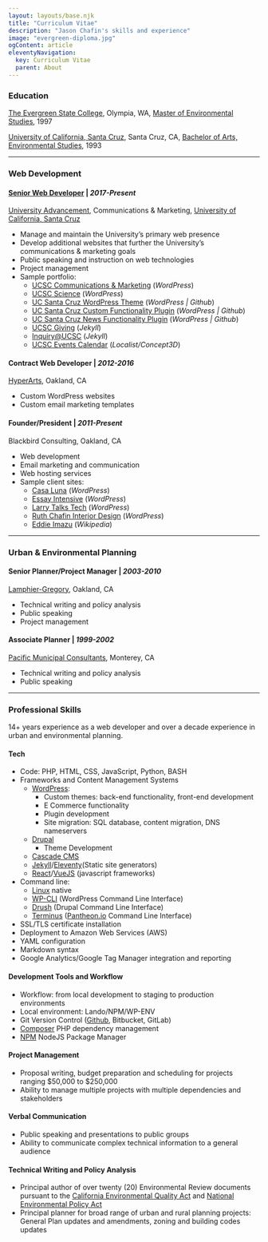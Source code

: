 ```yaml
---
layout: layouts/base.njk
title: "Curriculum Vitae"
description: "Jason Chafin's skills and experience"
image: "evergreen-diploma.jpg"
ogContent: article
eleventyNavigation:
  key: Curriculum Vitae
  parent: About
---
```


### Education

[The Evergreen State College](https://www.evergreen.edu/), Olympia, WA, [Master of Environmental Studies](/about/evergreen-diploma/), 1997

[University of California, Santa Cruz](https://ucsc.edu/), Santa Cruz, CA, [Bachelor of Arts, Environmental Studies](/about/ucsc-diploma/), 1993

---
<a id="web-development"></a>

### Web Development

#### [Senior Web Developer](https://campusdirectory.ucsc.edu/cd_detail?uid=jchafin) | _2017-Present_

[University Advancement](https://advancement.ucsc.edu/about/the-team/communications-and-marketing/#digital-strategies), Communications & Marketing, [University of California, Santa Cruz](https://ucsc.edu/)

- Manage and maintain the University’s primary web presence
- Develop additional websites that further the University’s communications & marketing goals
- Public speaking and instruction on web technologies
- Project management
- Sample portfolio:
    - [UCSC Communications & Marketing](https://communications.ucsc.edu/) (_WordPress_)
    - [UCSC Science](https://science.ucsc.edu/) (_WordPress_)
    - [UC Santa Cruz WordPress Theme](https://github.com/ucsc/ucsc-2022/commits/main/?author=Herm71) (_WordPress | Github_)
    - [UC Santa Cruz Custom Functionality Plugin](https://github.com/ucsc/ucsc-custom-functionality/commits/main/?author=Herm71) (_WordPress | Github_)
    - [UC Santa Cruz News Functionality Plugin](https://github.com/ucsc/ucsc-news-functionality/commits/main/?author=Herm71) (_WordPress | Github_)
    - [UCSC Giving](https://giving.ucsc.edu/) (_Jekyll_)
    - [Inquiry&commat;UCSC](https://inquiry.ucsc.edu/) (_Jekyll_)
    - [UCSC Events Calendar](https://calendar.ucsc.edu/) (_Localist/Concept3D_)

#### Contract Web Developer | _2012-2016_

[HyperArts](https://www.hyperarts.com/), Oakland, CA

- Custom WordPress websites
- Custom email marketing templates

#### Founder/President | _2011-Present_

Blackbird Consulting, Oakland, CA

- Web development
- Email marketing and communication
- Web hosting services
- Sample client sites:
    - [Casa Luna](https://casalunayelapa.com/) (_WordPress_)
    - [Essay Intensive](https://www.essayintensive.com/) (_WordPress_)
    - [Larry Talks Tech](https://larrytalkstech.com/) (_WordPress_)
    - [Ruth Chafin Interior Design](https://ruthchafininteriordesign.com/) (_WordPress_)
    - [Eddie Imazu](https://en.wikipedia.org/wiki/Eddie_Imazu) (_Wikipedia_)

---
<a id="urban-planning"></a>

### Urban & Environmental Planning

#### Senior Planner/Project Manager | _2003-2010_

[Lamphier-Gregory](https://lamphier-gregory.com/), Oakland, CA

- Technical writing and policy analysis
- Public speaking
- Project management

#### Associate Planner | _1999-2002_

[Pacific Municipal Consultants](https://pitchbook.com/profiles/company/108326-44#overview), Monterey, CA

- Technical writing and policy analysis
- Public speaking

---

### Professional Skills

14+ years experience as a web developer and over a decade experience in urban and environmental planning.

#### Tech

- Code: PHP, HTML, CSS, JavaScript, Python, BASH
- Frameworks and Content Management Systems
    - [WordPress](https://wordpress.org/):
        - Custom themes: back-end functionality, front-end development
        - E Commerce functionality
        - Plugin development
        - Site migration: SQL database, content migration, DNS nameservers
    - [Drupal](https://www.drupal.org/)
        - Theme Development
    - [Cascade CMS](https://www.hannonhill.com/products/cascade-cms/index.html)
    - [Jekyll](https://jekyllrb.com/)/[Eleventy](https://www.11ty.dev/)(Static site generators)
    - [React](https://react.dev/)/[VueJS](https://vuejs.org/) (javascript frameworks)
- Command line:
    - [Linux](https://www.linux.com/) native
    - [WP-CLI](https://wp-cli.org/) (WordPress Command Line Interface)
    - [Drush](https://www.drush.org/12.x/) (Drupal Command Line Interface)
    - [Terminus](https://docs.pantheon.io/terminus) ([Pantheon.io](https://pantheon.io/) Command Line Interface)
- SSL/TLS certificate installation
- Deployment to Amazon Web Services (AWS)
- YAML configuration
- Markdown syntax
- Google Analytics/Google Tag Manager integration and reporting

#### Development Tools and Workflow

- Workflow: from local development to staging to production environments
- Local environment: Lando/NPM/WP-ENV
- Git Version Control ([Github](https://github.com/Herm71/), Bitbucket, GitLab)
- [Composer](https://getcomposer.org/) PHP dependency management
- [NPM](https://www.npmjs.com/) NodeJS Package Manager

#### Project Management

- Proposal writing, budget preparation and scheduling for projects ranging $50,000 to $250,000
- Ability to manage multiple projects with multiple dependencies and stakeholders

#### Verbal Communication

- Public speaking and presentations to public groups
- Ability to communicate complex technical information to a general audience

#### Technical Writing and Policy Analysis

- Principal author of over twenty (20) Environmental Review documents pursuant to the [California Environmental Quality Act](https://opr.ca.gov/ceqa/) and [National Environmental Policy Act](https://ceq.doe.gov/)
- Principal planner for broad range of urban and rural planning projects: General Plan updates and amendments, zoning and building codes updates
